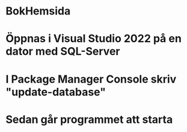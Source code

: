 # BokHemsida
#
# Öppnas i Visual Studio 2022 på en dator med SQL-Server
# I Package Manager Console skriv "update-database"
# Sedan går programmet att starta
